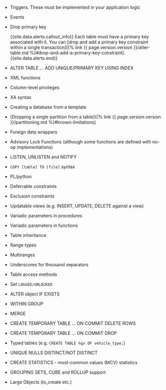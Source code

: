 - Triggers. These must be implemented in your application logic
- Events
- Drop primary key

    {{site.data.alerts.callout_info}}
    Each table must have a primary key associated with it. You can [drop and add a primary key constraint within a single transaction]({% link {{ page.version.version }}/alter-table.md %}#drop-and-add-a-primary-key-constraint).
    {{site.data.alerts.end}}
- ALTER TABLE ... ADD UNIQUE/PRIMARY KEY USING INDEX
- XML functions
- Column-level privileges
- XA syntax
- Creating a database from a template
- [Dropping a single partition from a table]({% link {{ page.version.version }}/partitioning.md %}#known-limitations)
- Foreign data wrappers
- Advisory Lock Functions (although some functions are defined with no-op implementations)
- LISTEN, UNLISTEN and NOTIFY
- `COPY [table] TO [file]` syntax
- PL/python
- Deferrable constraints
- Exclusion constraints
- Updatable views (e.g. INSERT, UPDATE, DELETE against a view)
- Variadic parameters in procedures
- Variadic parameters in functions
- Table inheritance
- Range types
- Multiranges
- Underscores for thousand separators
- Table access methods
- Set `LOGGED/UNLOCKED`
- ALTER object IF EXISTS
- WITHIN GROUP
- MERGE
- CREATE TEMPORARY TABLE ... ON COMMIT DELETE ROWS
- CREATE TEMPORARY TABLE ... ON COMMIT DROP
- Typed tables (e.g. `CREATE TABLE hgv OF vehicle_type;`)
- UNIQUE NULLS DISTINCT/NOT DISTINCT
- CREATE STATISTICS - most-common values (MCV) statistics
- GROUPING SETS, CUBE and ROLLUP support
- Large Objects (lo_create etc.)